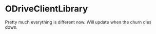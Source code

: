 # ODriveClientLibrary

Pretty much everything is different now.  Will update when the churn dies down.